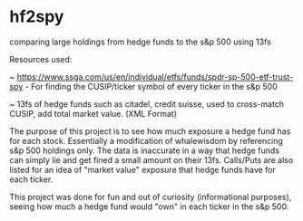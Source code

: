 # hf2spy
comparing large holdings from hedge funds to the s&amp;p 500 using 13fs

Resources used:

~ https://www.ssga.com/us/en/individual/etfs/funds/spdr-sp-500-etf-trust-spy - For finding the CUSIP/ticker symbol of every ticker in the s&p 500

~ 13fs of hedge funds such as citadel, credit suisse, used to cross-match CUSIP, add total market value. (XML Format)


The purpose of this project is to see how much exposure a hedge fund has for each stock. Essentially a modification of whalewisdom by referencing s&p 500 holdings only.
The data is inaccurate in a way that hedge funds can simply lie and get fined a small amount on their 13fs.
Calls/Puts are also listed for an idea of "market value" exposure that hedge funds have for each ticker.

This project was done for fun and out of curiosity (informational purposes), seeing how much a hedge fund would "own" in each ticker in the s&p 500.
